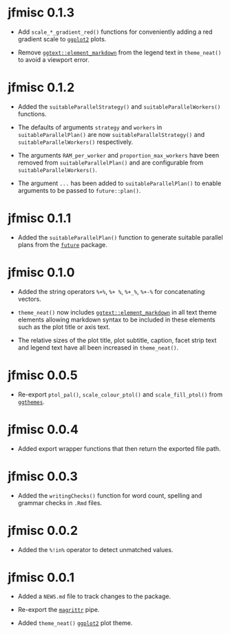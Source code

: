 # jfmisc 0.1.3

* Add `scale_*_gradient_red()` functions for conveniently adding a red gradient scale to [`ggplot2`](https://ggplot2.tidyverse.org/) plots.

* Remove [`ggtext::element_markdown`](https://wilkelab.org/ggtext/reference/element_markdown.html) from the legend text in `theme_neat()` to avoid a viewport error.

# jfmisc 0.1.2

* Added the `suitableParallelStrategy()` and `suitableParallelWorkers()` functions.

* The defaults of arguments `strategy` and `workers` in `suitableParallelPlan()` are now `suitableParallelStrategy()` and `suitableParallelWorkers()` respectively.

* The arguments `RAM_per_worker` and `proportion_max_workers` have been removed from `suitableParallelPlan()` and are configurable from `suitableParallelWorkers()`.

* The argument `...` has been added to `suitableParallelPlan()` to enable arguments to be passed to `future::plan()`.

# jfmisc 0.1.1

* Added the `suitableParallelPlan()` function to generate suitable parallel plans from the [`future`](https://future.futureverse.org/) package.

# jfmisc 0.1.0

* Added the string operators `%+%`, `%+ %`, `%+_%`, `%+-%` for concatenating vectors.

* `theme_neat()` now includes [`ggtext::element_markdown`](https://wilkelab.org/ggtext/reference/element_markdown.html) in all text theme elements allowing markdown syntax to be included in these elements such as the plot title or axis text.

* The relative sizes of the plot title, plot subtitle, caption, facet strip text and legend text have all been increased in `theme_neat()`.

# jfmisc 0.0.5

* Re-export `ptol_pal()`, `scale_colour_ptol()` and `scale_fill_ptol()` from [`ggthemes`](https://jrnold.github.io/ggthemes/).

# jfmisc 0.0.4

* Added export wrapper functions that then return the exported file path.

# jfmisc 0.0.3

* Added the `writingChecks()` function for word count, spelling and grammar checks in `.Rmd` files.

# jfmisc 0.0.2

* Added the `%!in%` operator to detect unmatched values.

# jfmisc 0.0.1

* Added a `NEWS.md` file to track changes to the package.

* Re-export the [`magrittr`](https://magrittr.tidyverse.org/reference/pipe.htmL) pipe.

* Added `theme_neat()` [`ggplot2`](https://ggplot2.tidyverse.org/) plot theme.
